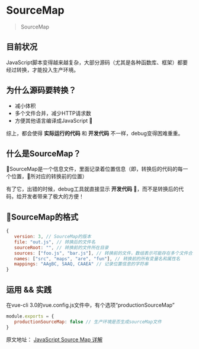 # SourceMap
> SourceMap

## 目前状况
JavaScript脚本变得越来越复杂，大部分源码（尤其是各种函数库、框架）都要经过转换，才能投入生产环境。

## 为什么源码要转换？
 * 减小体积
 * 多个文件合并，减少HTTP请求数
 * 方便其他语言编译成JavaScript
 

综上，都会使得 **实际运行的代码** 和 **开发代码** 不一样，debug变得困难重重。

## 什么是SourceMap？
SourceMap是一个信息文件，里面记录着位置信息（即，转换后的代码的每一个位置，所对应的转换前的位置）

有了它，出错的时候，debug工具就直接显示 **开发代码** ，而不是转换后的代码，给开发者带来了极大的方便！

## SourceMap的格式
```js
{
   version: 3, // SourceMap的版本
   file: "out.js", // 转换后的文件名
   sourceRoot: "", // 转换前的文件所在目录
   sources: ["foo.js", "bar.js"], // 转换前的文件，数组表示可能存在多个文件合并
   names: ["src", "maps", "are", "fun"], // 转换前的所有变量名和属性名
   mappings: "AAgBC, SAAQ, CAAEA" // 记录位置信息的字符串
}
```

## 运用 && 实践
在vue-cli 3.0的vue.config.js文件中，有个选项“productionSourceMap”
```js
module.exports = {
   productionSourceMap: false // 生产环境是否生成sourceMap文件
}
```

原文地址：
[JavaScript Source Map 详解](http://www.ruanyifeng.com/blog/2013/01/javascript_source_map.html)